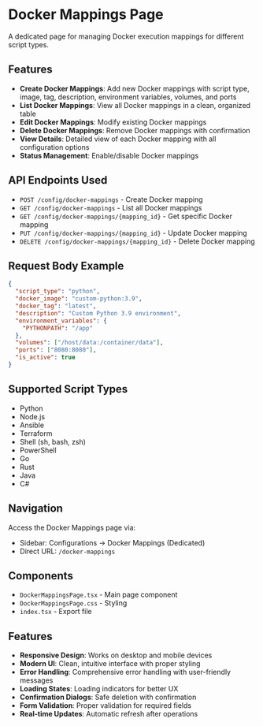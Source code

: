 # Docker Mappings Page

A dedicated page for managing Docker execution mappings for different script types.

## Features

- **Create Docker Mappings**: Add new Docker mappings with script type, image, tag, description, environment variables, volumes, and ports
- **List Docker Mappings**: View all Docker mappings in a clean, organized table
- **Edit Docker Mappings**: Modify existing Docker mappings
- **Delete Docker Mappings**: Remove Docker mappings with confirmation
- **View Details**: Detailed view of each Docker mapping with all configuration options
- **Status Management**: Enable/disable Docker mappings

## API Endpoints Used

- `POST /config/docker-mappings` - Create Docker mapping
- `GET /config/docker-mappings` - List all Docker mappings
- `GET /config/docker-mappings/{mapping_id}` - Get specific Docker mapping
- `PUT /config/docker-mappings/{mapping_id}` - Update Docker mapping
- `DELETE /config/docker-mappings/{mapping_id}` - Delete Docker mapping

## Request Body Example

```json
{
  "script_type": "python",
  "docker_image": "custom-python:3.9",
  "docker_tag": "latest",
  "description": "Custom Python 3.9 environment",
  "environment_variables": {
    "PYTHONPATH": "/app"
  },
  "volumes": ["/host/data:/container/data"],
  "ports": ["8080:8080"],
  "is_active": true
}
```

## Supported Script Types

- Python
- Node.js
- Ansible
- Terraform
- Shell (sh, bash, zsh)
- PowerShell
- Go
- Rust
- Java
- C#

## Navigation

Access the Docker Mappings page via:
- Sidebar: Configurations → Docker Mappings (Dedicated)
- Direct URL: `/docker-mappings`

## Components

- `DockerMappingsPage.tsx` - Main page component
- `DockerMappingsPage.css` - Styling
- `index.tsx` - Export file

## Features

- **Responsive Design**: Works on desktop and mobile devices
- **Modern UI**: Clean, intuitive interface with proper styling
- **Error Handling**: Comprehensive error handling with user-friendly messages
- **Loading States**: Loading indicators for better UX
- **Confirmation Dialogs**: Safe deletion with confirmation
- **Form Validation**: Proper validation for required fields
- **Real-time Updates**: Automatic refresh after operations 